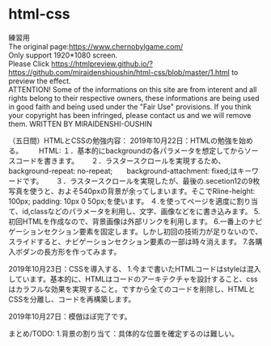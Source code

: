 # html-css  
練習用  
The original page:https://www.chernobylgame.com/  
Only support 1920*1080 screen.  
Please Click https://htmlpreview.github.io/?https://github.com/miraidenshioushin/html-css/blob/master/1.html to preview the effect.  
ATTENTION!  Some of the informations on this site are from interent and all rights belong to their respective owners, these   informations are being used in good faith and being used under the "Fair Use" provisions. If you think your copyright has been   infringed, please contact us and we will remove them. WRITTEN BY MIRAIDENSHI-OUSHIN  

<span>（五日間）HTMLとCSSの勉強内容：
2019年10月22日：HTMLの勉強を始める。
　　HTML:
１．基本的にbackgroundの各パラメータを想定してからソースコードを書きます。　　
２．ラスタースクロールを実現するため、background-repeat: no-repeat;　　background-attachment: fixed;はキーワードです。　　
３．ラスタースクロールを実現したが、最後の.secetion12の9枚写真を使うと、およそ540pxの背景が余ってしまいます。そこでRline-height: 100px;  padding: 10px 0 50px;を使います。
４.を使ってページを適度に割り当て、id,classなどのパラメータを利用し、文字、画像などをに書き込みます。
5.初回HTMLを作成なので、背景画像は外部リンクを利用します。
6.一番上のナビゲーションセクション要素を固定します。しかし初回の技術力が足りないので、スライドすると、ナビゲーションセクション要素の一部は時々消えます。
7.各購入ボダンの長方形を作ってみます。
  
2019年10月23日：CSSを導入する、
 1.今まで書いたHTMLコードはstyleは混入しています。基本的に、HTMLはコードのアーキテクチャを設計すること、cssはカラフルな効果を実現すること。ですから全てのコードを削除し、HTMLとCSSを分離し、コードを再構築します。
 
2019年10月27日：模倣ほぼ完了です。


まとめ/TODO:
1.背景の割り当て：具体的な位置を確定するのは難しい。</span>
